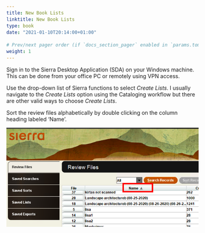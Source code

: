 ```yaml
---
title: New Book Lists
linktitle: New Book Lists
type: book
date: "2021-01-10T20:14:00+01:00"

# Prev/next pager order (if `docs_section_pager` enabled in `params.toml`)
weight: 1
---
```


Sign in to the Sierra Desktop Application (SDA) on your Windows machine.  This can be done from your office PC or remotely using VPN access.

Use the drop-down list of Sierra functions to select _Create Lists_.  I usually navigate to the _Create Lists_ option using the Cataloging workflow but there are other valid ways to choose _Create Lists_.

Sort the review files alphabetically by double clicking on the column heading labeled ‘Name’.

![Sort entries in Sierra review file by title](image001.png)
